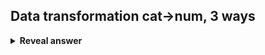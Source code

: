 ## Data transformation cat-&gt;num, 3 ways
<details>
<summary><b>Reveal answer</b></summary>
Sometimes we want to go from categories to numbers.<br>- binary coding (ie if category true, place 1 in new column)<br>- ranking transformation<br>- attribute construction<br><img src="../../../../../media/paste-15e0938d7c9f6d4373e97ba35e4a5addb1b343f3.jpg">
</details>
